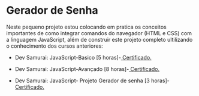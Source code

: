 <h1>Gerador de Senha</h1>
    <p>Neste pequeno projeto estou colocando em pratica os conceitos importantes de como integrar 
        comandos do navegador (HTML e CSS) com a linguagem JavaScript,
        além de construir este projeto completo ultilizando o conhecimento dos cursos anteriores: </p>
        <ul>
            <li>Dev Samurai: JavaScript-Basico [5 horas]-<a href="https://class.devsamurai.com.br/certificates/6d66b994-d64d-4702-94df-7c09703be1fa"> Certificado.</a></p></li>
            <li>Dev Samurai: JavaScript-Avançado [8 horas]-<a href="https://class.devsamurai.com.br/certificates/d23e066f-604d-464c-9866-5fe618ea6c68"> Certificado.</a></p></li>
            <li>Dev Samurai: JavaScript- Projeto Gerador de senha [3 horas]-<a href="https://class.devsamurai.com.br/certificates/d4d37520-35e3-41c8-9081-4214ffa6ca91"> Certificado.</a></p></li>
        </ul>



